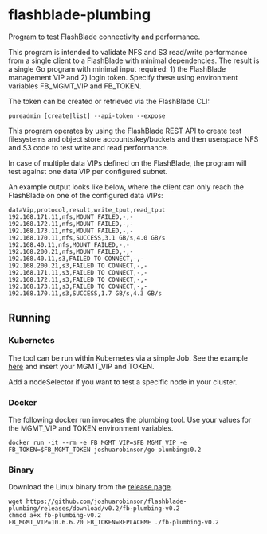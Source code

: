 # flashblade-plumbing

Program to test FlashBlade connectivity and performance.

This program is intended to validate NFS and S3 read/write performance from a single client to a FlashBlade with minimal dependencies. The result is a single Go program with minimal input required: 1) the FlashBlade management VIP and 2) login token. Specify these using environment variables FB_MGMT_VIP and FB_TOKEN.

The token can be created or retrieved via the FlashBlade CLI:

```pureadmin [create|list] --api-token --expose```

This program operates by using the FlashBlade REST API to create test filesystems and object store accounts/key/buckets and then userspace NFS and S3 code to test write and read performance.

In case of multiple data VIPs defined on the FlashBlade, the program will test against one data VIP per configured subnet.

An example output looks like below, where the client can only reach the FlashBlade on one of the configured data VIPs:
```
dataVip,protocol,result,write_tput,read_tput
192.168.171.11,nfs,MOUNT FAILED,-,-
192.168.172.11,nfs,MOUNT FAILED,-,-
192.168.173.11,nfs,MOUNT FAILED,-,-
192.168.170.11,nfs,SUCCESS,3.1 GB/s,4.0 GB/s
192.168.40.11,nfs,MOUNT FAILED,-,-
192.168.200.21,nfs,MOUNT FAILED,-,-
192.168.40.11,s3,FAILED TO CONNECT,-,-
192.168.200.21,s3,FAILED TO CONNECT,-,-
192.168.171.11,s3,FAILED TO CONNECT,-,-
192.168.172.11,s3,FAILED TO CONNECT,-,-
192.168.173.11,s3,FAILED TO CONNECT,-,-
192.168.170.11,s3,SUCCESS,1.7 GB/s,4.3 GB/s
```

## Running

### Kubernetes

The tool can be run within Kubernetes via a simple Job.  See the example [here](k8s-runner.yaml) and insert your MGMT_VIP and TOKEN.

Add a nodeSelector if you want to test a specific node in your cluster.

### Docker

The following docker run invocates the plumbing tool. Use your values for the MGMT_VIP and TOKEN environment variables.

```docker run -it --rm -e FB_MGMT_VIP=$FB_MGMT_VIP -e FB_TOKEN=$FB_MGMT_TOKEN joshuarobinson/go-plumbing:0.2```

### Binary

Download the Linux binary from the [release page](https://github.com/joshuarobinson/flashblade-plumbing/releases/tag/v0.2).

```
wget https://github.com/joshuarobinson/flashblade-plumbing/releases/download/v0.2/fb-plumbing-v0.2
chmod a+x fb-plumbing-v0.2
FB_MGMT_VIP=10.6.6.20 FB_TOKEN=REPLACEME ./fb-plumbing-v0.2
```
